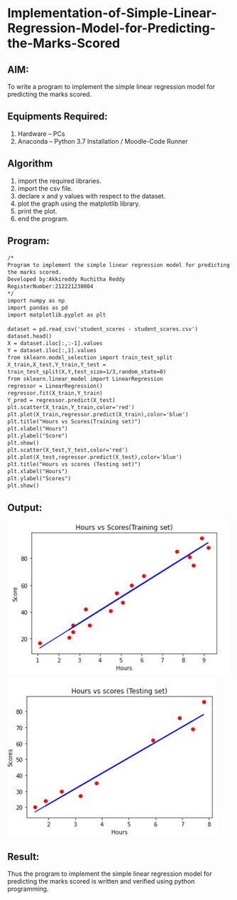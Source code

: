 # Implementation-of-Simple-Linear-Regression-Model-for-Predicting-the-Marks-Scored

## AIM:
To write a program to implement the simple linear regression model for predicting the marks scored.

## Equipments Required:
1. Hardware – PCs
2. Anaconda – Python 3.7 Installation / Moodle-Code Runner

## Algorithm
1. import the required libraries. 
2. import the csv file.
3. declare x and y values with respect to the dataset.
4. plot the graph using the matplotlib library.
5. print the plot.
6. end the program.

## Program:
```
/*
Program to implement the simple linear regression model for predicting the marks scored.
Developed by:Akkireddy Ruchitha Reddy
RegisterNumber:212221230004 
*/
import numpy as np
import pandas as pd
import matplotlib.pyplot as plt

dataset = pd.read_csv('student_scores - student_scores.csv')
dataset.head()
X = dataset.iloc[:,:-1].values
Y = dataset.iloc[:,1].values
from sklearn.model_selection import train_test_split
X_train,X_test,Y_train,Y_test = train_test_split(X,Y,test_size=1/3,random_state=0)
from sklearn.linear_model import LinearRegression
regressor = LinearRegression()
regressor.fit(X_train,Y_train)
Y_pred = regressor.predict(X_test)
plt.scatter(X_train,Y_train,color='red')
plt.plot(X_train,regressor.predict(X_train),color='blue')
plt.title("Hours vs Scores(Training set)")
plt.xlabel("Hours")
plt.ylabel("Score")
plt.show()
plt.scatter(X_test,Y_test,color='red')
plt.plot(X_test,regressor.predict(X_test),color='blue')
plt.title("Hours vs scores (Testing set)")
plt.xlabel("Hours")
plt.ylabel("Scores")
plt.show()
```

## Output:
![output](https://github.com/RuchithaReddy28/Implementation-of-Simple-Linear-Regression-Model-for-Predicting-the-Marks-Scored/blob/main/x1.PNG?raw=true)
![output](https://github.com/RuchithaReddy28/Implementation-of-Simple-Linear-Regression-Model-for-Predicting-the-Marks-Scored/blob/main/x2.PNG?raw=true)

## Result:
Thus the program to implement the simple linear regression model for predicting the marks scored is written and verified using python programming.
